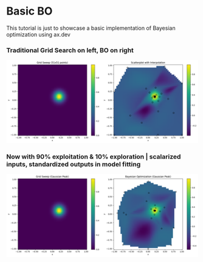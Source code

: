 # Basic BO
This tutorial is just to showcase a basic implementation of Bayesian optimization using ax.dev

### Traditional Grid Search on left, BO on right

![top view](figures/output_1.png)

### Now with 90% exploitation & 10% exploration | scalarized inputs, standardized outputs in model fitting 

![top view](figures/output_2.png)

